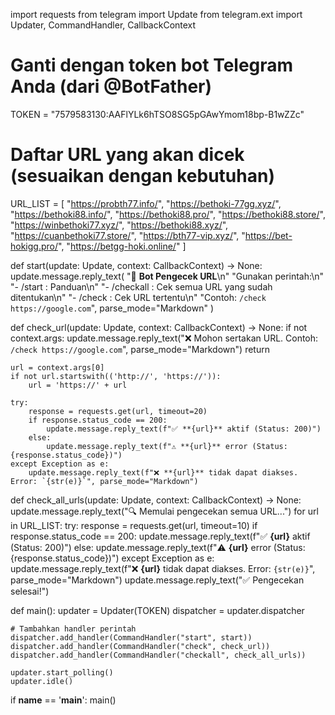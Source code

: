 import requests
from telegram import Update
from telegram.ext import Updater, CommandHandler, CallbackContext

# Ganti dengan token bot Telegram Anda (dari @BotFather)
TOKEN = "7579583130:AAFlYLk6hTSO8SG5pGAwYmom18bp-B1wZZc"

# Daftar URL yang akan dicek (sesuaikan dengan kebutuhan)
URL_LIST = [
    "https://probth77.info/",
    "https://bethoki-77gg.xyz/",
    "https://bethoki88.info/",
    "https://bethoki88.pro/",
    "https://bethoki88.store/",
    "https://winbethoki77.xyz/",
    "https://bethoki88.xyz/",
    "https://cuanbethoki77.store/",
    "https://bth77-vip.xyz/",
    "https://bet-hokigg.pro/",
    "https://betgg-hoki.online/"
]

def start(update: Update, context: CallbackContext) -> None:
    update.message.reply_text(
        "🤖 **Bot Pengecek URL**\n"
        "Gunakan perintah:\n"
        "- /start : Panduan\n"
        "- /checkall : Cek semua URL yang sudah ditentukan\n"
        "- /check <url> : Cek URL tertentu\n"
        "Contoh: `/check https://google.com`",
        parse_mode="Markdown"
    )

def check_url(update: Update, context: CallbackContext) -> None:
    if not context.args:
        update.message.reply_text("❌ Mohon sertakan URL. Contoh: `/check https://google.com`", parse_mode="Markdown")
        return

    url = context.args[0]
    if not url.startswith(('http://', 'https://')):
        url = 'https://' + url

    try:
        response = requests.get(url, timeout=20)
        if response.status_code == 200:
            update.message.reply_text(f"✅ **{url}** aktif (Status: 200)")
        else:
            update.message.reply_text(f"⚠️ **{url}** error (Status: {response.status_code})")
    except Exception as e:
        update.message.reply_text(f"❌ **{url}** tidak dapat diakses. Error: `{str(e)}`", parse_mode="Markdown")

def check_all_urls(update: Update, context: CallbackContext) -> None:
    update.message.reply_text("🔍 Memulai pengecekan semua URL...")
    for url in URL_LIST:
        try:
            response = requests.get(url, timeout=10)
            if response.status_code == 200:
                update.message.reply_text(f"✅ **{url}** aktif (Status: 200)")
            else:
                update.message.reply_text(f"⚠️ **{url}** error (Status: {response.status_code})")
        except Exception as e:
            update.message.reply_text(f"❌ **{url}** tidak dapat diakses. Error: `{str(e)}`", parse_mode="Markdown")
    update.message.reply_text("✅ Pengecekan selesai!")

def main():
    updater = Updater(TOKEN)
    dispatcher = updater.dispatcher

    # Tambahkan handler perintah
    dispatcher.add_handler(CommandHandler("start", start))
    dispatcher.add_handler(CommandHandler("check", check_url))
    dispatcher.add_handler(CommandHandler("checkall", check_all_urls))

    updater.start_polling()
    updater.idle()

if __name__ == '__main__':
    main()
